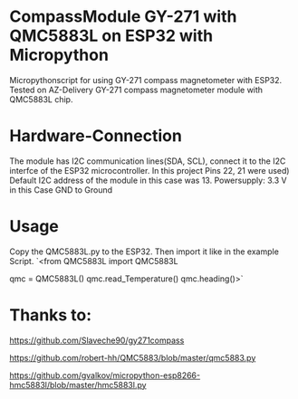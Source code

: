 # CompassModule GY-271 with QMC5883L on ESP32 with Micropython

Micropythonscript for using GY-271 compass magnetometer with ESP32. Tested on AZ-Delivery GY-271 compass magnetometer module with QMC5883L chip.

# Hardware-Connection
The module has I2C communication lines(SDA, SCL), connect it to the I2C interfce of the ESP32 microcontroller. In this project Pins 22, 21 were used) Default I2C address of the module in this case was 13. Powersupply: 3.3 V in this Case GND to Ground

# Usage
Copy the QMC5883L.py to the ESP32. Then import it like in the example Script.
`<from QMC5883L import QMC5883L

qmc = QMC5883L()
qmc.read_Temperature()
qmc.heading()>`
# Thanks to:
https://github.com/Slaveche90/gy271compass

https://github.com/robert-hh/QMC5883/blob/master/qmc5883.py

https://github.com/gvalkov/micropython-esp8266-hmc5883l/blob/master/hmc5883l.py

 
